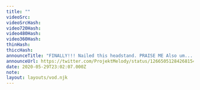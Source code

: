 ```yaml
---
title: ""
videoSrc: 
videoSrcHash: 
video720Hash: 
video480Hash: 
video360Hash: 
thinHash: 
thiccHash: 
announceTitle: "FINALLY!!! Nailed this headstand. PRAISE ME Also um... clocks are confusing, so I guess I'm an hour early... Horray!!"
announceUrl: https://twitter.com/ProjektMelody/status/1266505128426815488
date: 2020-05-29T23:02:07.000Z
note: 
layout: layouts/vod.njk
---
```

